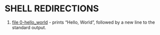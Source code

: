 # SHELL REDIRECTIONS

1. [file 0-hello_world](./0-hello_world) -  prints “Hello, World”, followed by a new line to the standard output.
